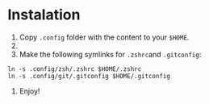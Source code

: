 # Instalation

1. Copy `.config` folder with the content to your `$HOME`.
2. 
3. Make the following symlinks for `.zshrc`and `.gitconfig`: 
```
ln -s .config/zsh/.zshrc $HOME/.zshrc
ln -s .config/git/.gitconfig $HOME/.gitconfig
```
1. Enjoy!